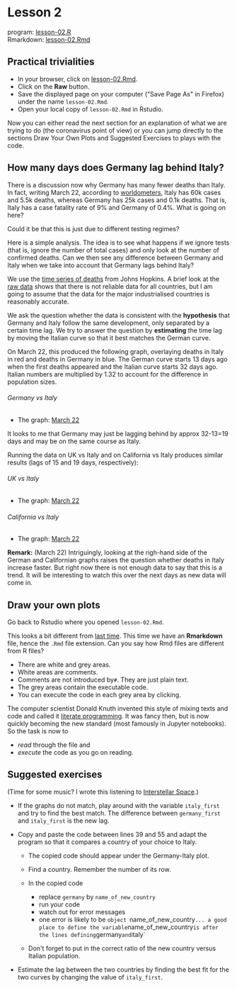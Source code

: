 # Lesson 2

program: [lesson-02.R](lesson-02.R)  
Rmarkdown: [lesson-02.Rmd](lesson-02.Rmd)  

## Practical trivialities

- In your browser, click on [lesson-02.Rmd](lesson-02.Rmd).
- Click on the **Raw** button. 
- Save the displayed page on your computer ("Save Page As" in Firefox) under the name `lesson-02.Rmd`.  
- Open your local copy of `lesson-02.Rmd` in Rstudio.

Now you can either read the next section for an explanation of what we are trying to do (the coronavirus point of view) or you can jump directly to the sections Draw Your Own Plots and Suggested Exercises to plays with the code.

## How many days does Germany lag behind Italy?  

There is a discussion now why Germany has many fewer deaths than Italy. In fact, writing March 22, according to [worldometers](https://www.worldometers.info/coronavirus/#countries), Italy has 60k cases and 5.5k deaths, whereas Germany has 25k cases and 0.1k deaths. That is, Italy has a case fatality rate of 9% and Germany of 0.4%. What is going on here? 

Could it be that this is just due to different testing regimes? 

Here is a simple analysis. The idea is to see what happens if we ignore tests (that is, ignore the number of total cases) and only look at the number of confirmed deaths. Can we then see any difference between Germany and Italy when we take into account that Germany lags behind Italy? 

We use the [time series of deaths](https://github.com/CSSEGISandData/COVID-19/blob/master/csse_covid_19_data/csse_covid_19_time_series/time_series_19-covid-Deaths.csv) from Johns Hopkins. A brief look at the [raw data](https://raw.githubusercontent.com/CSSEGISandData/COVID-19/master/csse_covid_19_data/csse_covid_19_time_series/time_series_19-covid-Deaths.csv) shows that there is not reliable data for all countries, but I am going to assume that the data for the major industrialised countries is reasonably accurate. 

We ask the question whether the data is consistent with the **hypothesis** that Germany and Italy follow the same development, only separated by a certain time lag. We try to answer the question by **estimating** the time lag by moving the Italian curve so that it best matches the German curve.

 On March 22, this produced the following graph, overlaying deaths in Italy in red and deaths in Germany in blue. The German curve starts 13 days ago when the first deaths appeared and the Italian curve starts 32 days ago. Italian numbers are multiplied by 1.32 to account for the difference in population sizes. 

###### Germany vs Italy

- The graph: [March 22](../../plots/2020-03-22/Germany-Italy-March-22.png)

It looks to me that Germany may just be lagging behind by approx 32-13=19 days and may be on the same course as Italy. 

Running the data on UK vs Italy and on California vs Italy produces similar results (lags of 15 and 19 days, respectively):

###### UK vs Italy

- The graph: [March 22](../../plots/2020-03-22/UK-Italy-March-22.png)

###### California vs Italy

- The graph: [March 22](../../plots/2020-03-22/California-Italy-March-22.png)

**Remark:** (March 22) Intriguingly, looking at the righ-hand side of the German and Californian graphs raises the question whether deaths in Italy increase faster. But right now there is not enough data to say that this is a trend. It will be interesting to watch this over the next days as new data will come in.

## Draw your own plots

Go back to Rstudio where you opened `lesson-02.Rmd`.

This looks a bit different from [last time](../lesson-01/lesson-01.R). This time we have an **Rmarkdown** file, hence the `.Rmd` file extension. Can you say how Rmd files are different from R files?

- There are white and grey areas.
- White areas are comments.
- Comments are not introduced by`#`. They are just plain text.
- The grey areas contain the executable code.
- You can execute the code in each grey area by clicking. 

The computer scientist Donald Knuth invented this style of mixing texts and code and called it [literate programming](https://en.wikipedia.org/wiki/Literate_programming). It was fancy then, but is now quickly becoming the new standard (most famously in Jupyter notebooks). So the task is now to

- *read* through the file and 
- *execute* the code as you go on reading.

## Suggested exercises

(Time for some music? I wrote this listening to [Interstellar Space](https://www.youtube.com/watch?v=RyIPmmCmIb0&list=PLSeOx7nxhymJl1aXmMDM3-TyiLodxcavz).)


- If the graphs do not match, play around with the variable `italy_first` and try to find the best match. The difference between `germany_first` and `italy_first` is the new lag.

- Copy and paste the code between lines 39 and 55 and adapt the program so that it compares a country of your choice to Italy.

  - The copied code should appear under the Germany-Italy plot.
  - Find a country. Remember the number of its row.
  - In the copied code
    - replace `germany` by `name_of_new_country`
    - run your code 
    - watch out for error messages
    - one error is likely to be `object `name_of_new_country` ... a good place to define the variable `name_of_new_country` is after the lines defining `germany` and `italy`

  - Don't forget to put in the correct ratio of the new country versus Italian population.

- Estimate the lag between the two countries by finding the best fit for the two curves by changing the value of `italy_first`.
